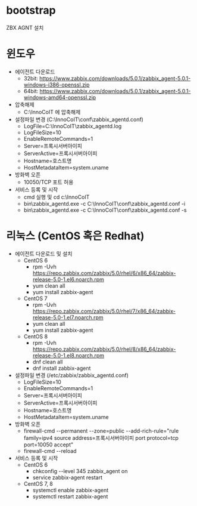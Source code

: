 # bootstrap

ZBX AGNT 설치

# 윈도우 #
* 에이전트 다운로드
  * 32bit: https://www.zabbix.com/downloads/5.0.1/zabbix_agent-5.0.1-windows-i386-openssl.zip
  * 64bit: https://www.zabbix.com/downloads/5.0.1/zabbix_agent-5.0.1-windows-amd64-openssl.zip
* 압축해제
  * C:\InnoCoIT 에 압축해제
* 설정파일 변경 (C:\InnoCoIT\conf\zabbix_agentd.conf)
  * LogFile=C:\InnoCoIT\zabbix_agentd.log
  * LogFileSize=10
  * EnableRemoteCommands=1 
  * Server=프록시서버아이피
  * ServerActive=프록시서버아이피
  * Hostname=호스트명
  * HostMetadataItem=system.uname
* 방화벽 오픈
  * 10050/TCP 포트 허용
* 서비스 등록 및 시작
  * cmd 실행 및 cd c:\InnoCoIT
  * bin\zabbix_agentd.exe -c C:\InnoCoIT\conf\zabbix_agentd.conf -i
  * bin\zabbix_agentd.exe -c C:\InnoCoIT\conf\zabbix_agentd.conf -s

# 리눅스 (CentOS 혹은 Redhat) #
* 에이전트 다운로드 및 설치
  * CentOS 6
    * rpm -Uvh https://repo.zabbix.com/zabbix/5.0/rhel/6/x86_64/zabbix-release-5.0-1.el6.noarch.rpm
    * yum clean all
    * yum install zabbix-agent
  * CentOS 7
    * rpm -Uvh https://repo.zabbix.com/zabbix/5.0/rhel/7/x86_64/zabbix-release-5.0-1.el7.noarch.rpm
    * yum clean all
    * yum install zabbix-agent
  * CentOS 8
    * rpm -Uvh https://repo.zabbix.com/zabbix/5.0/rhel/8/x86_64/zabbix-release-5.0-1.el8.noarch.rpm
    * dnf clean all
    * dnf install zabbix-agent
* 설정파일 변경 (/etc/zabbix/zabbix_agentd.conf)
  * LogFileSize=10
  * EnableRemoteCommands=1 
  * Server=프록시서버아이피
  * ServerActive=프록시서버아이피
  * Hostname=호스트명
  * HostMetadataItem=system.uname
* 방화벽 오픈
  * firewall-cmd --permanent --zone=public --add-rich-rule="rule family=ipv4 source address=프록시서버아이피 port protocol=tcp port=10050 accept"
  * firewall-cmd --reload
* 서비스 등록 및 시작
  * CentOS 6
    * chkconfig --level 345 zabbix_agent on
    * service zabbix-agent restart
  * CentOS 7, 8
    * systemctl enable zabbix-agent
    * systemctl restart zabbix-agent

